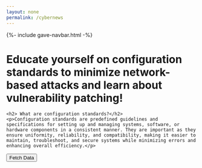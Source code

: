 ```yaml
---
layout: none
permalink: /cybernews
---
```


{%- include gave-navbar.html -%}

<html lang="en">
<head>
    <meta charset="UTF-8">
    <meta name="viewport" content="width=device-width, initial-scale=1.0">
    <title>Network Security Education</title>
    <link rel="stylesheet" href="style1.css">
</head>
<body>
    <h1>Educate yourself on configuration standards to minimize network-based attacks and learn about vulnerability patching!</h1>

    <h2> What are configuration standards?</h2>
    <p>Configuration standards are predefined guidelines and specifications for setting up and managing systems, software, or hardware components in a consistent manner. They are important as they ensure uniformity, reliability, and compatibility, making it easier to maintain, troubleshoot, and secure systems while minimizing errors and enhancing overall efficiency.</p>

</body>
</html>

<button id="fetchButton">Fetch Data</button>
<div id="result"></div>

<script>
    document.getElementById('fetchButton').addEventListener('click', function() {
        const baseURL = "https://gave.stu.nighthawkcodingsociety.com/api/vulnerability/software"; 
        const category = "ubu20"; // Replace with the actual course value
        const url = `${baseURL}/${category}`;
        fetch(url, {
            method: 'GET',
            headers: {
                'Content-Type': 'application/json',
            },
        })
        .then(response => {
            if (!response.ok) {
                throw new Error('Network response was not ok');
            }
            return response.json();
        })
        .then(data => {
            // Create a table
            let table = "<table border='1'><tr><th>ID</th><th>Severity</th><th>Title</th><th>Description</th><th>IA Controls</th><th>Rule ID</th><th>Fix ID</th><th>Fix Text</th><th>Check ID</th><th>Check Text</th></tr>";
            
            // Insert data into the table!
            data.forEach(item => {
                table += `<tr>
                    <td>${item.id}</td>
                    <td>${item.severity}</td>
                    <td>${item.title}</td>
                    <td>${item.description}</td>
                    <td>${item.iacontrols}</td>
                    <td>${item.ruleid}</td>
                    <td>${item.fixid}</td>
                    <td>${item.fixtext}</td>
                    <td>${item.checkid}</td>
                    <td>${item.checktext}</td>
                </tr>`;
            });

            table += "</table>";

            // Display the table
            document.getElementById('result').innerHTML = table;
        })
        .catch(error => {
            console.error('There has been a problem with your fetch operation:', error);
            document.getElementById('result').textContent = 'Error: ' + error.message;
        });
    });
</script>







